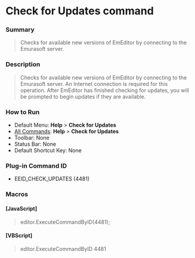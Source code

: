 # Check for Updates command

### Summary

> Checks for available new versions of EmEditor by connecting to the Emurasoft server.

### Description

> Checks for available new versions of EmEditor by connecting to the Emurasoft server. An Internet connection is required for this operation. After EmEditor has finished checking for updates, you
> will be prompted to begin updates if they are available.

### How to Run

- Default Menu: **Help** \> **Check for Updates**
- [All Commands](../tools/all_commands): **Help** >
**Check for Updates**
- Toolbar: None
- Status Bar: None
- Default Shortcut Key: None

### Plug-in Command ID

- EEID\_CHECK\_UPDATES (4481)

### Macros

#### \[JavaScript\]

> editor.ExecuteCommandByID(4481);

#### \[VBScript\]

> editor.ExecuteCommandByID 4481
